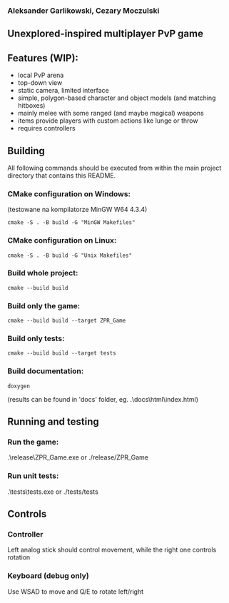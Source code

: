 ### Aleksander Garlikowski, Cezary Moczulski 

## Unexplored-inspired multiplayer PvP game

## Features (WIP):
 - local PvP arena
 - top-down view
 - static camera, limited interface
 - simple, polygon-based character and object models (and matching hitboxes)
 - mainly melee with some ranged (and maybe magical) weapons
 - items provide players with custom actions like lunge or throw
 - requires controllers

## Building
All following commands should be executed from within the main project directory that contains this README.

### CMake configuration on Windows: 
(testowane na kompilatorze MinGW W64 4.3.4)

    cmake -S . -B build -G "MinGW Makefiles" 

### CMake configuration on Linux: 
    cmake -S . -B build -G "Unix Makefiles" 

### Build whole project: 
    cmake --build build 

### Build only the game: 
    cmake --build build --target ZPR_Game 

### Build only tests: 
    cmake --build build --target tests 

### Build documentation: 
    doxygen 

(results can be found in 'docs' folder, eg. .\docs\html\index.html)

## Running and testing

### Run the game:
.\release\ZPR_Game.exe or ./release/ZPR_Game

### Run unit tests:
.\tests\tests.exe or ./tests/tests


## Controls

### Controller
Left analog stick should control movement, while the right one controls rotation

### Keyboard (debug only)
Use WSAD to move and Q/E to rotate left/right